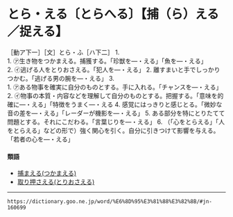 # とら・える〔とらへる〕【捕（ら）える／捉える】

［動ア下一］［文］とら・ふ［ハ下二］
1.     
    1.  ㋐生き物をつかまえる。捕獲する。「珍獣を―・える」「魚を―・える」        
    2.  ㋑逃げる人をとりおさえる。「犯人を―・える」
2. 離すまいと手でしっかりつかむ。「逃げる男の腕を―・える」
3.     
    1.  ㋐ある物事を確実に自分のものとする。手に入れる。「チャンスを―・える」        
    2.  ㋑物事の本質・内容などを理解して自分のものとする。把握する。「意味を的確に―・える」「特徴をうまく―・える
4. 感覚にはっきりと感じとる。「微妙な音の差を―・える」「レーダーが機影を―・える」
5. ある部分を特にとりたてて問題とする。それにこだわる。「言葉じりを―・える」
6. （「心をとらえる」「人をとらえる」などの形で）強く関心を引く。自分に引きつけて影響を与える。「若者の心を―・える」
    

#### 類語

-   [捕まえる(つかまえる)](https://dictionary.goo.ne.jp/word/%E6%8D%95%E3%81%BE%E3%81%88%E3%82%8B_%28%E3%81%A4%E3%81%8B%E3%81%BE%E3%81%88%E3%82%8B%29/#jn-146614)
-   [取り押さえる(とりおさえる)](https://dictionary.goo.ne.jp/word/%E5%8F%96%E6%8A%BC%E3%81%88%E3%82%8B/#jn-161049)

---
`https://dictionary.goo.ne.jp/word/%E6%8D%95%E3%81%88%E3%82%8B/#jn-160699`